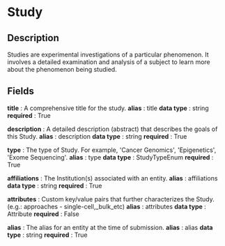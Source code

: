 # Study

## Description

Studies are experimental investigations of a particular phenomenon. It involves a detailed examination and analysis of a subject to learn more about the phenomenon being studied.

## Fields


**title** : A comprehensive title for the study.
**alias** : title
**data type** : string
**required** : True


**description** : A detailed description (abstract) that describes the goals of this Study.
**alias** : description
**data type** : string
**required** : True


**type** : The type of Study. For example, 'Cancer Genomics', 'Epigenetics', 'Exome Sequencing'.
**alias** : type
**data type** : StudyTypeEnum
**required** : True


**affiliations** : The Institution(s) associated with an entity.
**alias** : affiliations
**data type** : string
**required** : True


**attributes** : Custom key/value pairs that further characterizes the Study. (e.g.: approaches - single-cell,_bulk_etc)
**alias** : attributes
**data type** : Attribute
**required** : False


**alias** : The alias for an entity at the time of submission.
**alias** : alias
**data type** : string
**required** : True
